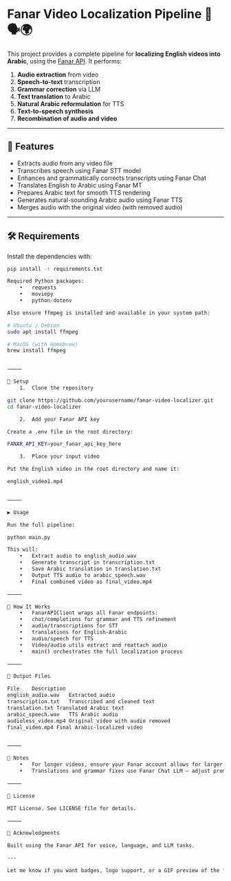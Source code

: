# Fanar Video Localization Pipeline 🎥🗣️🌍

This project provides a complete pipeline for **localizing English videos into Arabic**, using the [Fanar API](https://fanar.qa). It performs:

1. **Audio extraction** from video  
2. **Speech-to-text** transcription  
3. **Grammar correction** via LLM  
4. **Text translation** to Arabic  
5. **Natural Arabic reformulation** for TTS  
6. **Text-to-speech synthesis**  
7. **Recombination of audio and video**

---

## 🚀 Features

- Extracts audio from any video file
- Transcribes speech using Fanar STT model
- Enhances and grammatically corrects transcripts using Fanar Chat
- Translates English to Arabic using Fanar MT
- Prepares Arabic text for smooth TTS rendering
- Generates natural-sounding Arabic audio using Fanar TTS
- Merges audio with the original video (with removed audio)

---

## 🛠️ Requirements

Install the dependencies with:

```bash
pip install -r requirements.txt

Required Python packages:
	•	requests
	•	moviepy
	•	python-dotenv

Also ensure ffmpeg is installed and available in your system path:

# Ubuntu / Debian
sudo apt install ffmpeg

# MacOS (with Homebrew)
brew install ffmpeg


⸻

📁 Setup
	1.	Clone the repository

git clone https://github.com/yourusername/fanar-video-localizer.git
cd fanar-video-localizer

	2.	Add your Fanar API key

Create a .env file in the root directory:

FANAR_API_KEY=your_fanar_api_key_here

	3.	Place your input video

Put the English video in the root directory and name it:

english_video1.mp4


⸻

▶️ Usage

Run the full pipeline:

python main.py

This will:
	•	Extract audio to english_audio.wav
	•	Generate transcript in transcription.txt
	•	Save Arabic translation in translation.txt
	•	Output TTS audio to arabic_speech.wav
	•	Final combined video as final_video.mp4

⸻

🧠 How It Works
	•	FanarAPIClient wraps all Fanar endpoints:
	•	chat/completions for grammar and TTS refinement
	•	audio/transcriptions for STT
	•	translations for English-Arabic
	•	audio/speech for TTS
	•	Video/audio utils extract and reattach audio
	•	main() orchestrates the full localization process

⸻

📂 Output Files

File	Description
english_audio.wav	Extracted audio
transcription.txt	Transcribed and cleaned text
translation.txt	Translated Arabic text
arabic_speech.wav	TTS Arabic audio
audioless_video.mp4	Original video with audio removed
final_video.mp4	Final Arabic-localized video


⸻

📝 Notes
	•	For longer videos, ensure your Fanar account allows for larger STT/TTS jobs.
	•	Translations and grammar fixes use Fanar Chat LLM — adjust prompts as needed.

⸻

📜 License

MIT License. See LICENSE file for details.

⸻

🙏 Acknowledgments

Built using the Fanar API for voice, language, and LLM tasks.

---

Let me know if you want badges, logo support, or a GIF preview of the final output video!
